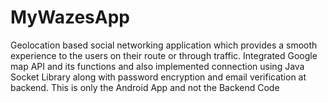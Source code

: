 # MyWazesApp
Geolocation based social networking application which provides a smooth experience to the users on their route or through traffic. Integrated Google map API and its functions and also implemented connection using Java Socket Library along with password encryption and email verification at backend. This is only the Android App and not the Backend Code
